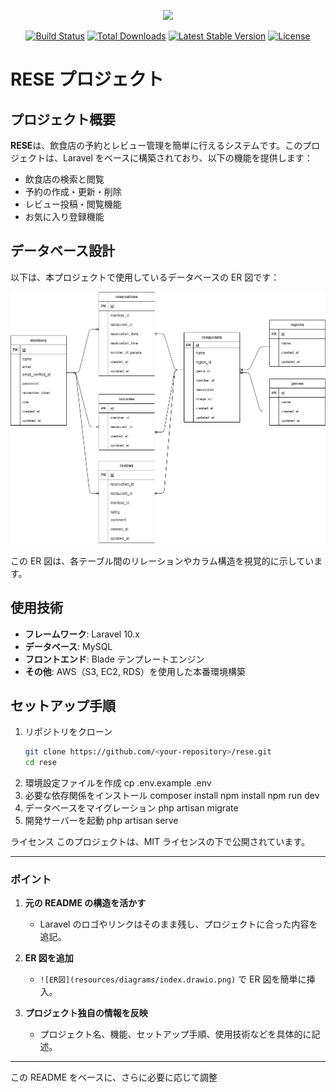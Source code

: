 <p align="center"><a href="https://laravel.com" target="_blank"><img src="https://raw.githubusercontent.com/laravel/art/master/logo-lockup/5%20SVG/2%20CMYK/1%20Full%20Color/laravel-logolockup-cmyk-red.svg" width="400"></a></p>

<p align="center">
<a href="https://travis-ci.org/laravel/framework"><img src="https://travis-ci.org/laravel/framework.svg" alt="Build Status"></a>
<a href="https://packagist.org/packages/laravel/framework"><img src="https://img.shields.io/packagist/dt/laravel/framework" alt="Total Downloads"></a>
<a href="https://packagist.org/packages/laravel/framework"><img src="https://img.shields.io/packagist/v/laravel/framework" alt="Latest Stable Version"></a>
<a href="https://packagist.org/packages/laravel/framework"><img src="https://img.shields.io/packagist/l/laravel/framework" alt="License"></a>
</p>

# RESE プロジェクト

## プロジェクト概要

**RESE**は、飲食店の予約とレビュー管理を簡単に行えるシステムです。このプロジェクトは、Laravel をベースに構築されており、以下の機能を提供します：

-   飲食店の検索と閲覧
-   予約の作成・更新・削除
-   レビュー投稿・閲覧機能
-   お気に入り登録機能

## データベース設計

以下は、本プロジェクトで使用しているデータベースの ER 図です：

![ER図](resources/diagrams/index.drawio.png)

この ER 図は、各テーブル間のリレーションやカラム構造を視覚的に示しています。

## 使用技術

-   **フレームワーク**: Laravel 10.x
-   **データベース**: MySQL
-   **フロントエンド**: Blade テンプレートエンジン
-   **その他**: AWS（S3, EC2, RDS）を使用した本番環境構築

## セットアップ手順

1. リポジトリをクローン
    ```bash
    git clone https://github.com/<your-repository>/rese.git
    cd rese
    ```
2. 環境設定ファイルを作成
   cp .env.example .env
3. 必要な依存関係をインストール
   composer install
   npm install
   npm run dev
4. データベースをマイグレーション
   php artisan migrate
5. 開発サーバーを起動
   php artisan serve

ライセンス
このプロジェクトは、MIT ライセンスの下で公開されています。

---

### **ポイント**

1. **元の README の構造を活かす**

    - Laravel のロゴやリンクはそのまま残し、プロジェクトに合った内容を追記。

2. **ER 図を追加**

    - `![ER図](resources/diagrams/index.drawio.png)` で ER 図を簡単に挿入。

3. **プロジェクト独自の情報を反映**
    - プロジェクト名、機能、セットアップ手順、使用技術などを具体的に記述。

---

この README をベースに、さらに必要に応じて調整
